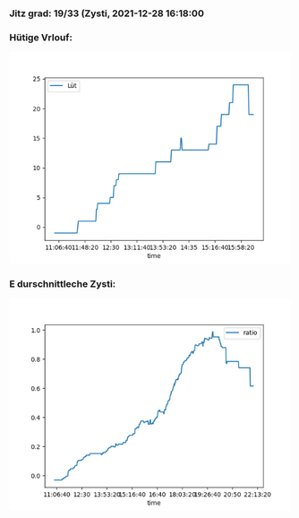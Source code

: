 ### Jitz grad: 19/33 (Zysti, 2021-12-28 16:18:00

### Hütige Vrlouf:
![Graph](Today.png)

### E durschnittleche Zysti:
![Graph](Zysti.png)